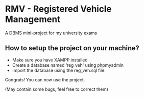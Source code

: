 # RMV - Registered Vehicle Management
A DBMS mini-project for my university exams

## How to setup the project on your machine?
<ul>
  <li>Make sure you have XAMPP installed</li>
  <li>Create a database named 'reg_veh' using phpmyadmin</li>
  <li>Import the database using the reg_veh.sql file</li>
</ul>

Congrats! You can now use the project.

(May contain some bugs, feel free to correct them)
